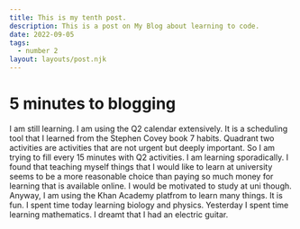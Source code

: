 ```yaml
---
title: This is my tenth post.
description: This is a post on My Blog about learning to code.
date: 2022-09-05
tags:
  - number 2
layout: layouts/post.njk
---
```



# 5 minutes to blogging
I am still learning. I am using the Q2 calendar extensively. It is a scheduling tool that I learned from the Stephen Covey book 7 habits. Quadrant two activities are activities that are not urgent but deeply important. So I am trying to fill every 15 minutes with Q2 activities. I am learning sporadically. I found that teaching myself things that I would like to learn at university seems to be a more reasonable choice than paying so much money for learning that is available online. I would be motivated to study at uni though. Anyway, I am using the Khan Academy platfrom to learn many things. It is fun. I spent time today learning biology and physics. Yesterday I spent time learning mathematics. I dreamt that I had an electric guitar.